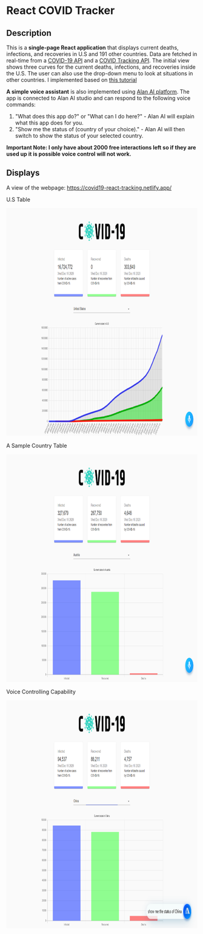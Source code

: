 # React COVID Tracker

## Description
This is a **single-page React application** that displays current deaths, infections, and recoveries in U.S and 191 other countries. Data are fetched in real-time from a [COVID-19 API](https://github.com/mathdroid/covid-19-api) and a [COVID Tracking API](https://covidtracking.com/data/api). The initial view shows three curves for the current deaths, infections, and recoveries inside the U.S. The user can also use the drop-down menu to look at situations in other countries. I implemented based on [this tutorial](https://www.youtube.com/watch?v=khJlrj3Y6Ls&t=4212s)

**A simple voice assistant** is also implemented using [Alan AI platform](https://alan.app/). The app is connected to Alan AI studio and can respond to the following voice commands:

1. "What does this app do?" or "What can I do here?"  -  Alan AI will explain what this app does for you.
2. "Show me the status of (country of your choice)."  -  Alan AI will then switch to show the status of your selected country. 

**Important Note: I only have about 2000 free interactions left so if they are used up it is possible voice control will not work.**

## Displays

A view of the webpage: https://covid19-react-tracking.netlify.app/

<p align="left">U.S Table</p>

<p align="center">
  <img width="1000" height="600" src="https://github.com/RandomY-2/React_COVID_Tracker/blob/master/images/US_Results.png">
</p>

<p align="left">A Sample Country Table</p>

<p align="center">
  <img width="1000" height="600" src="https://github.com/RandomY-2/React_COVID_Tracker/blob/master/images/Different_Country.png">
</p>

<p align="left">Voice Controlling Capability</p>

<p align="center">
  <img width="1000" height="600" src="https://github.com/RandomY-2/React_COVID_Tracker/blob/master/images/Voice_Control.png">
</p>




